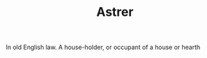 ---
title: Astrer
letter: A
permalink: "/definitions/astrer.html"
body: In old English law. A house-holder, or occupant of a house or hearth
published_at: '2018-07-07'
layout: post
---